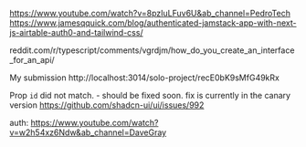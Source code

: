 https://www.youtube.com/watch?v=8pzIuLFuv6U&ab_channel=PedroTech
https://www.jamesqquick.com/blog/authenticated-jamstack-app-with-next-js-airtable-auth0-and-tailwind-css/

reddit.com/r/typescript/comments/vgrdjm/how_do_you_create_an_interface_for_an_api/

My submission http://localhost:3014/solo-project/recE0bK9sMfG49kRx

Prop `id` did not match. - should be fixed soon. fix is currently in the canary version
https://github.com/shadcn-ui/ui/issues/992

auth: https://www.youtube.com/watch?v=w2h54xz6Ndw&ab_channel=DaveGray
